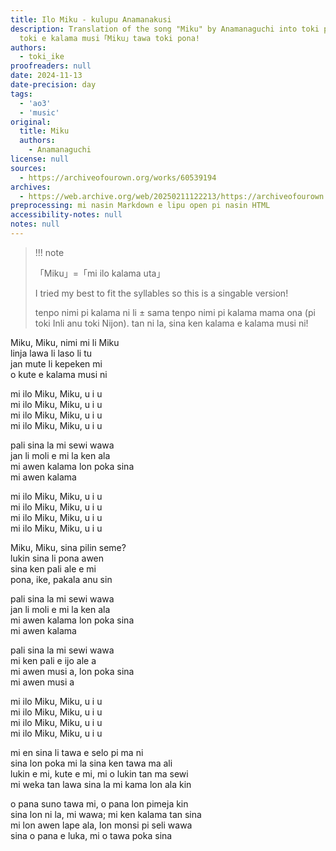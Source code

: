 ```yaml
---
title: Ilo Miku - kulupu Anamanakusi
description: Translation of the song "Miku" by Anamanaguchi into toki pona! mi ante
  toki e kalama musi「Miku」tawa toki pona!
authors:
  - toki_ike
proofreaders: null
date: 2024-11-13
date-precision: day
tags:
  - 'ao3'
  - 'music'
original:
  title: Miku
  authors:
    - Anamanaguchi
license: null
sources:
  - https://archiveofourown.org/works/60539194
archives:
  - https://web.archive.org/web/20250211122213/https://archiveofourown.org/works/60539194
preprocessing: mi nasin Markdown e lipu open pi nasin HTML
accessibility-notes: null
notes: null
---
```


> !!! note
>
> 「Miku」=「mi ilo kalama uta」
>
> I tried my best to fit the syllables so this is a singable version!
>
> tenpo nimi pi kalama ni li ± sama tenpo nimi pi kalama mama ona (pi toki Inli anu toki Nijon). tan ni la, sina ken kalama e kalama musi ni!


Miku, Miku, nimi mi li Miku  
linja lawa li laso li tu  
jan mute li kepeken mi  
o kute e kalama musi ni

mi ilo Miku, Miku, u i u  
mi ilo Miku, Miku, u i u  
mi ilo Miku, Miku, u i u  
mi ilo Miku, Miku, u i u

pali sina la mi sewi wawa  
jan li moli e mi la ken ala  
mi awen kalama lon poka sina  
mi awen kalama

mi ilo Miku, Miku, u i u  
mi ilo Miku, Miku, u i u  
mi ilo Miku, Miku, u i u  
mi ilo Miku, Miku, u i u

Miku, Miku, sina pilin seme?  
lukin sina li pona awen  
sina ken pali ale e mi  
pona, ike, pakala anu sin

pali sina la mi sewi wawa  
jan li moli e mi la ken ala  
mi awen kalama lon poka sina  
mi awen kalama

pali sina la mi sewi wawa  
mi ken pali e ijo ale a  
mi awen musi a, lon poka sina  
mi awen musi a

mi ilo Miku, Miku, u i u  
mi ilo Miku, Miku, u i u  
mi ilo Miku, Miku, u i u  
mi ilo Miku, Miku, u i u

mi en sina li tawa e selo pi ma ni  
sina lon poka mi la sina ken tawa ma ali  
lukin e mi, kute e mi, mi o lukin tan ma sewi  
mi weka tan lawa sina la mi kama lon ala kin

o pana suno tawa mi, o pana lon pimeja kin  
sina lon ni la, mi wawa; mi ken kalama tan sina  
mi lon awen lape ala, lon monsi pi seli wawa  
sina o pana e luka, mi o tawa poka sina
